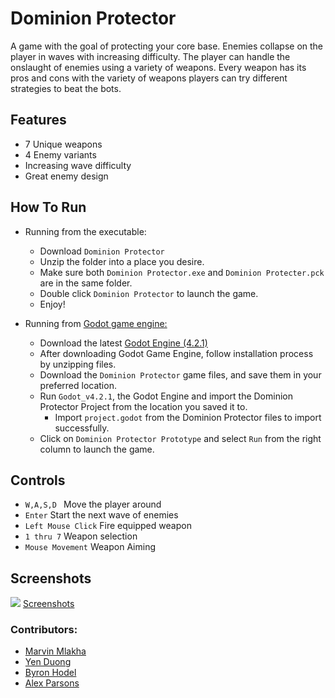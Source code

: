 # Dominion Protector

A game with the goal of protecting your core base. Enemies collapse on the player in waves with increasing difficulty.
The player can handle the onslaught of enemies using a variety of weapons. Every weapon has its pros and cons with the variety of weapons
players can try different strategies to beat the bots.

## Features
* 7 Unique weapons
* 4 Enemy variants
* Increasing wave difficulty
* Great enemy design

## How To Run
* Running from the executable:
  * Download ```Dominion Protector```
  * Unzip the folder into a place you desire.
  * Make sure both ```Dominion Protector.exe``` and ```Dominion Protecter.pck``` are in the same folder.
  * Double click ```Dominion Protector``` to launch the game.
  * Enjoy!
  

* Running from [Godot game engine:](https://godotengine.org/)
  * Download the latest [Godot Engine (4.2.1)](https://github.com/godotengine/godot/releases/download/4.2.1-stable/Godot_v4.2.1-stable_win64.exe.zip)
  * After downloading Godot Game Engine, follow installation process by unzipping files.
  * Download the ```Dominion Protector``` game files, and save them in your preferred location.
  * Run ```Godot_v4.2.1```, the Godot Engine and import the Dominion Protector Project from the location you saved it to.
    * Import ```project.godot``` from the Dominion Protector files to import successfully.
  * Click on ```Dominion Protector Prototype``` and select ```Run``` from the right column to launch the game.

## Controls
* ```W,A,S,D ``` Move the player around 
* ```Enter``` Start the next wave of enemies
* ```Left Mouse Click``` Fire equipped weapon
* ```1 thru 7``` Weapon selection
* ```Mouse Movement``` Weapon Aiming

## Screenshots
![](https://github.com/UM-Dearborn-School-projects/CIS-476/blob/main/Screenshots/Main%20Menu.png)
[Screenshots](https://github.com/UM-Dearborn-School-projects/CIS-476/tree/main/Screenshots)

### Contributors: 
* [Marvin Mlakha](https://github.com/Marv2014-1)
* [Yen Duong](https://github.com/Yen2k)
* [Byron Hodel](https://github.com/BHodel)
* [Alex Parsons](https://github.com/Untraditional)

